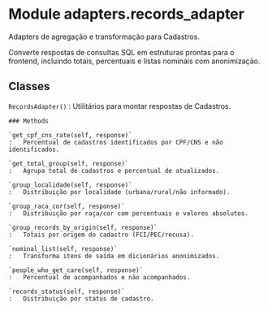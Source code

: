 Module adapters.records_adapter
===============================
Adapters de agregação e transformação para Cadastros.

Converte respostas de consultas SQL em estruturas prontas para o frontend,
incluindo totais, percentuais e listas nominais com anonimização.

Classes
-------

`RecordsAdapter()`
:   Utilitários para montar respostas de Cadastros.

    ### Methods

    `get_cpf_cns_rate(self, response)`
    :   Percentual de cadastros identificados por CPF/CNS e não identificados.

    `get_total_group(self, response)`
    :   Agrupa total de cadastros e percentual de atualizados.

    `group_localidade(self, response)`
    :   Distribuição por localidade (urbana/rural/não informado).

    `group_raca_cor(self, response)`
    :   Distribuição por raça/cor com percentuais e valores absolutos.

    `group_records_by_origin(self, response)`
    :   Totais por origem do cadastro (FCI/PEC/recusa).

    `nominal_list(self, response)`
    :   Transforma itens de saída em dicionários anonimizados.

    `people_who_get_care(self, response)`
    :   Percentual de acompanhados e não acompanhados.

    `records_status(self, response)`
    :   Distribuição por status de cadastro.